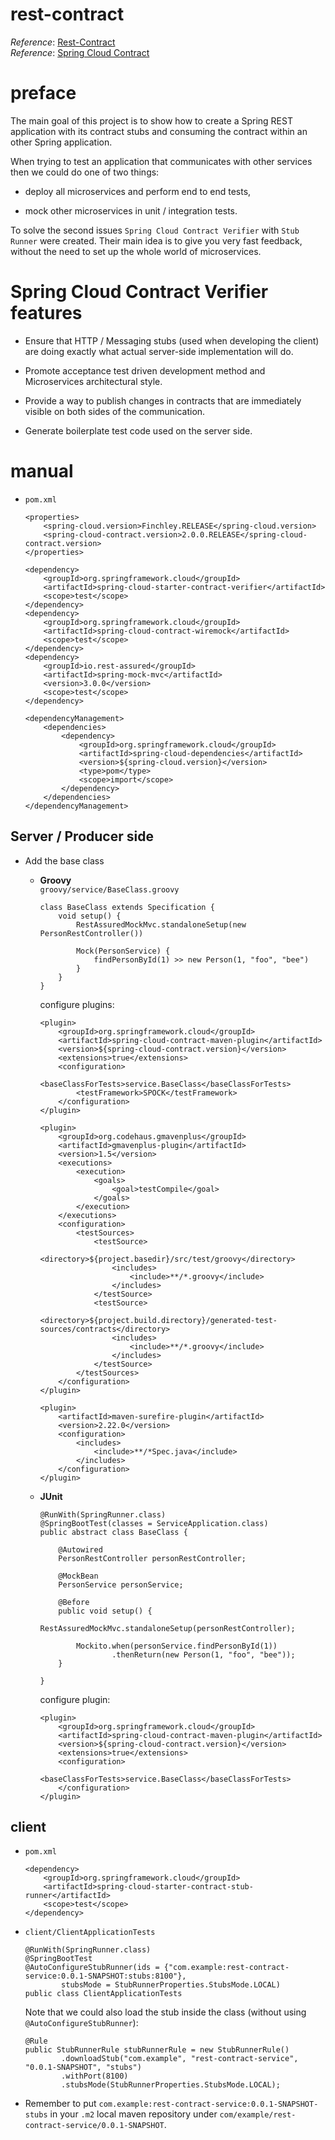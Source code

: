 # rest-contract
_Reference_: [Rest-Contract](https://spring.io/guides/gs/contract-rest/)  
_Reference_: [Spring Cloud Contract](https://cloud.spring.io/spring-cloud-contract/)

# preface
The main goal of this project is to show how to create a Spring REST 
application with its contract stubs and consuming the contract within an 
other Spring application.

When trying to test an application that communicates with other services 
then we could do one of two things:

* deploy all microservices and perform end to end tests,

* mock other microservices in unit / integration tests.

To solve the second issues `Spring Cloud Contract Verifier` with 
`Stub Runner` were created. Their main idea is to give you very fast 
feedback, without the need to set up the whole world of microservices.

# Spring Cloud Contract Verifier features

* Ensure that HTTP / Messaging stubs (used when developing the client) are doing exactly what actual server-side 
implementation will do.

* Promote acceptance test driven development method and Microservices architectural style.

* Provide a way to publish changes in contracts that are immediately visible on both sides of the communication.

* Generate boilerplate test code used on the server side.

# manual
* `pom.xml`
    ```
    <properties>
        <spring-cloud.version>Finchley.RELEASE</spring-cloud.version>
        <spring-cloud-contract.version>2.0.0.RELEASE</spring-cloud-contract.version>
    </properties>
    ```
    ```
    <dependency>
        <groupId>org.springframework.cloud</groupId>
        <artifactId>spring-cloud-starter-contract-verifier</artifactId>
        <scope>test</scope>
    </dependency>
    <dependency>
        <groupId>org.springframework.cloud</groupId>
        <artifactId>spring-cloud-contract-wiremock</artifactId>
        <scope>test</scope>
    </dependency>
    <dependency>
        <groupId>io.rest-assured</groupId>
        <artifactId>spring-mock-mvc</artifactId>
        <version>3.0.0</version>
        <scope>test</scope>
    </dependency>
    ```
    ```
    <dependencyManagement>
        <dependencies>
            <dependency>
                <groupId>org.springframework.cloud</groupId>
                <artifactId>spring-cloud-dependencies</artifactId>
                <version>${spring-cloud.version}</version>
                <type>pom</type>
                <scope>import</scope>
            </dependency>
        </dependencies>
    </dependencyManagement>    
    ```
## Server / Producer side
* Add the base class
    * **Groovy**  
        `groovy/service/BaseClass.groovy`
        ```
        class BaseClass extends Specification {
            void setup() {
                RestAssuredMockMvc.standaloneSetup(new PersonRestController())
        
                Mock(PersonService) {
                    findPersonById(1) >> new Person(1, "foo", "bee")
                }
            }
        }
        ```
        configure plugins:
        ```
        <plugin>
            <groupId>org.springframework.cloud</groupId>
            <artifactId>spring-cloud-contract-maven-plugin</artifactId>
            <version>${spring-cloud-contract.version}</version>
            <extensions>true</extensions>
            <configuration>
                <baseClassForTests>service.BaseClass</baseClassForTests>
                <testFramework>SPOCK</testFramework>
            </configuration>
        </plugin>
        
        <plugin>
            <groupId>org.codehaus.gmavenplus</groupId>
            <artifactId>gmavenplus-plugin</artifactId>
            <version>1.5</version>
            <executions>
                <execution>
                    <goals>
                        <goal>testCompile</goal>
                    </goals>
                </execution>
            </executions>
            <configuration>
                <testSources>
                    <testSource>
                        <directory>${project.basedir}/src/test/groovy</directory>
                        <includes>
                            <include>**/*.groovy</include>
                        </includes>
                    </testSource>
                    <testSource>
                        <directory>${project.build.directory}/generated-test-sources/contracts</directory>
                        <includes>
                            <include>**/*.groovy</include>
                        </includes>
                    </testSource>
                </testSources>
            </configuration>
        </plugin>
        
        <plugin>
            <artifactId>maven-surefire-plugin</artifactId>
            <version>2.22.0</version>
            <configuration>
                <includes>
                    <include>**/*Spec.java</include>
                </includes>
            </configuration>
        </plugin>
        ```
    
    * **JUnit**
        ```
        @RunWith(SpringRunner.class)
        @SpringBootTest(classes = ServiceApplication.class)
        public abstract class BaseClass {
        
            @Autowired
            PersonRestController personRestController;
        
            @MockBean
            PersonService personService;
        
            @Before
            public void setup() {
                RestAssuredMockMvc.standaloneSetup(personRestController);
        
                Mockito.when(personService.findPersonById(1))
                        .thenReturn(new Person(1, "foo", "bee"));
            }
        
        }
        ```
        configure plugin:
        ```
        <plugin>
            <groupId>org.springframework.cloud</groupId>
            <artifactId>spring-cloud-contract-maven-plugin</artifactId>
            <version>${spring-cloud-contract.version}</version>
            <extensions>true</extensions>
            <configuration>
                <baseClassForTests>service.BaseClass</baseClassForTests>
            </configuration>
        </plugin>
        ```

## client
* `pom.xml`
    ```
    <dependency>
    	<groupId>org.springframework.cloud</groupId>
    	<artifactId>spring-cloud-starter-contract-stub-runner</artifactId>
    	<scope>test</scope>
    </dependency>
    ```
* `client/ClientApplicationTests`
    ```
    @RunWith(SpringRunner.class)
    @SpringBootTest
    @AutoConfigureStubRunner(ids = {"com.example:rest-contract-service:0.0.1-SNAPSHOT:stubs:8100"}, 
            stubsMode = StubRunnerProperties.StubsMode.LOCAL)
    public class ClientApplicationTests
    ```
    
    Note that we could also load the stub inside the class (without using `@AutoConfigureStubRunner`):
    ```
    @Rule
    public StubRunnerRule stubRunnerRule = new StubRunnerRule()
            .downloadStub("com.example", "rest-contract-service", "0.0.1-SNAPSHOT", "stubs")
            .withPort(8100)
            .stubsMode(StubRunnerProperties.StubsMode.LOCAL);
    ```
* Remember to put `com.example:rest-contract-service:0.0.1-SNAPSHOT-stubs` in your `.m2` local maven repository
under `com/example/rest-contract-service/0.0.1-SNAPSHOT`.